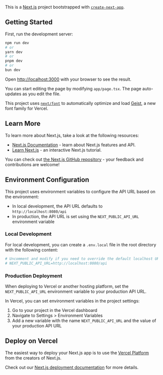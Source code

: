 This is a [Next.js](https://nextjs.org) project bootstrapped with [`create-next-app`](https://nextjs.org/docs/app/api-reference/cli/create-next-app).

## Getting Started

First, run the development server:

```bash
npm run dev
# or
yarn dev
# or
pnpm dev
# or
bun dev
```

Open [http://localhost:3000](http://localhost:3000) with your browser to see the result.

You can start editing the page by modifying `app/page.tsx`. The page auto-updates as you edit the file.

This project uses [`next/font`](https://nextjs.org/docs/app/building-your-application/optimizing/fonts) to automatically optimize and load [Geist](https://vercel.com/font), a new font family for Vercel.

## Learn More

To learn more about Next.js, take a look at the following resources:

- [Next.js Documentation](https://nextjs.org/docs) - learn about Next.js features and API.
- [Learn Next.js](https://nextjs.org/learn) - an interactive Next.js tutorial.

You can check out [the Next.js GitHub repository](https://github.com/vercel/next.js) - your feedback and contributions are welcome!

## Environment Configuration

This project uses environment variables to configure the API URL based on the environment:

- In local development, the API URL defaults to `http://localhost:8080/api`
- In production, the API URL is set using the `NEXT_PUBLIC_API_URL` environment variable

### Local Development

For local development, you can create a `.env.local` file in the root directory with the following content:

```bash
# Uncomment and modify if you need to override the default localhost URL
# NEXT_PUBLIC_API_URL=http://localhost:8080/api
```

### Production Deployment

When deploying to Vercel or another hosting platform, set the `NEXT_PUBLIC_API_URL` environment variable to your production API URL.

In Vercel, you can set environment variables in the project settings:

1. Go to your project in the Vercel dashboard
2. Navigate to Settings > Environment Variables
3. Add a new variable with the name `NEXT_PUBLIC_API_URL` and the value of your production API URL

## Deploy on Vercel

The easiest way to deploy your Next.js app is to use the [Vercel Platform](https://vercel.com/new?utm_medium=default-template&filter=next.js&utm_source=create-next-app&utm_campaign=create-next-app-readme) from the creators of Next.js.

Check out our [Next.js deployment documentation](https://nextjs.org/docs/app/building-your-application/deploying) for more details.

